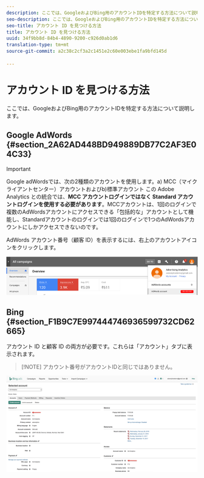 ```yaml
---
description: ここでは、GoogleおよびBing用のアカウントIDを特定する方法について説明します。
seo-description: ここでは、GoogleおよびBing用のアカウントIDを特定する方法について説明します。
seo-title: アカウント ID を見つける方法
title: アカウント ID を見つける方法
uuid: 34f9bb8d-84b4-4890-9200-c926d0ab1d6
translation-type: tm+mt
source-git-commit: a2c38c2cf3a2c1451e2c60e003ebe1fa9bfd145d

---
```



# アカウント ID を見つける方法

ここでは、GoogleおよびBing用のアカウントIDを特定する方法について説明します。

## Google AdWords {#section_2A62AD448BD949889DB77C2AF3E04C33}

>[!IMPORTANT]
>
>Google adWordsでは、次の2種類のアカウントを使用します。a) MCC（マイクライアントセンター）アカウントおよびb)標準アカウント この Adobe Analytics との統合では、**MCC アカウントログインではなく Standard アカウントログインを使用する必要があります**。MCCアカウントは、1回のログインで複数のAdWordsアカウントにアクセスできる「包括的な」アカウントとして機能し、Standardアカウントのログインでは1回のログインで1つのAdWordsアカウントにしかアクセスできないのです。

AdWords アカウント番号（顧客 ID）を表示するには、右上のアカウントアイコンをクリックします。

![](assets/google_account.png)

## Bing {#section_F1B9C7E997444746936599732CD62665}

アカウント ID と顧客 ID の両方が必要です。これらは「アカウント」タブに表示されます。

> [!NOTE] アカウント番号がアカウントIDと同じではありません。

![](assets/bing_id.png)